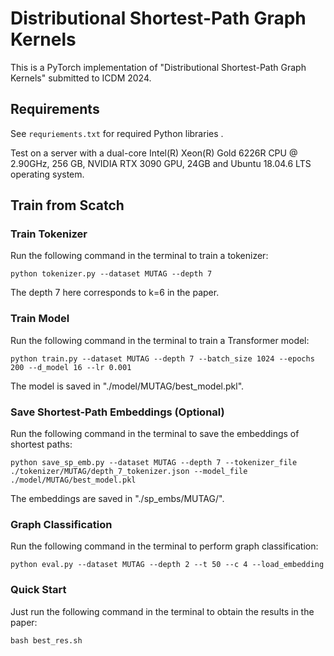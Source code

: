 # Distributional Shortest-Path Graph Kernels 

This is a PyTorch implementation of "Distributional Shortest-Path Graph Kernels" submitted to ICDM 2024.

## Requirements
See `requriements.txt` for required Python libraries .

Test on a server with a dual-core Intel(R) Xeon(R) Gold 6226R CPU @ 2.90GHz, 256 GB, NVIDIA RTX 3090 GPU, 24GB and Ubuntu 18.04.6 LTS operating system.

## Train from Scatch

### Train Tokenizer
Run the following command in the terminal to train a tokenizer:
```
python tokenizer.py --dataset MUTAG --depth 7
```
The depth 7 here corresponds to k=6 in the paper.


### Train Model

Run the following command in the terminal to train a Transformer model:
```
python train.py --dataset MUTAG --depth 7 --batch_size 1024 --epochs 200 --d_model 16 --lr 0.001
```
The model is saved in "./model/MUTAG/best_model.pkl".

### Save Shortest-Path Embeddings (Optional)

Run the following command in the terminal to save the embeddings of shortest paths:
```
python save_sp_emb.py --dataset MUTAG --depth 7 --tokenizer_file ./tokenizer/MUTAG/depth_7_tokenizer.json --model_file ./model/MUTAG/best_model.pkl
```
The embeddings are saved in "./sp_embs/MUTAG/".

### Graph Classification

Run the following command in the terminal to perform graph classification:
```
python eval.py --dataset MUTAG --depth 2 --t 50 --c 4 --load_embedding
```

### Quick Start

Just run the following command in the terminal to obtain the results in the paper:
```
bash best_res.sh
```
